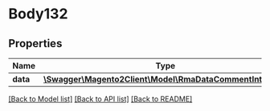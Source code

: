 # Body132

## Properties
Name | Type | Description | Notes
------------ | ------------- | ------------- | -------------
**data** | [**\Swagger\Magento2Client\Model\RmaDataCommentInterface**](RmaDataCommentInterface.md) |  | 

[[Back to Model list]](../README.md#documentation-for-models) [[Back to API list]](../README.md#documentation-for-api-endpoints) [[Back to README]](../README.md)


